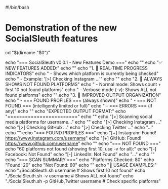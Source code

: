 #!/bin/bash

# Demonstration of the new SocialSleuth features
cd "$(dirname "$0")"

echo "=== SocialSleuth v0.0.1 - New Features Demo ==="
echo ""
echo "✅ NEW FEATURES ADDED:"
echo ""
echo "1. 🔄 REAL-TIME PROGRESS INDICATORS"
echo "   - Shows which platform is currently being checked"
echo "   - Example: '[>] Checking Instagram     ...'"
echo ""
echo "2. 📝 ALWAYS SHOWS NOT FOUND PLATFORMS"
echo "   - Normal mode: Shows count + first 10 not found platforms"
echo "   - Verbose mode (-v): Shows ALL not found platforms"
echo ""
echo "3. 🎯 IMPROVED OUTPUT ORGANIZATION"
echo "   - === FOUND PROFILES === (always shown)"
echo "   - === NOT FOUND === (intelligently limited or full)"
echo "   - === ERRORS === (if any)"
echo ""
echo "EXPECTED OUTPUT FORMAT:"
echo "========================"
echo ""
echo "[>] Scanning social media platforms for username..."
echo ""
echo "[>] Checking Instagram     ..."
echo "[>] Checking GitHub        ..."
echo "[>] Checking Twitter       ..."
echo "..."
echo ""
echo "=== FOUND PROFILES ==="
echo "[+] Instagram:      Found! https://www.instagram.com/username"
echo "[+] GitHub:         Found! https://www.github.com/username"
echo ""
echo "=== NOT FOUND ==="
echo "60 platforms not found (showing first 10, use -v for all):"
echo "[-] Facebook:       Not Found"
echo "[-] LinkedIn:       Not Found"
echo "..."
echo ""
echo "=== SCAN SUMMARY ==="
echo "Platforms Checked: 80"
echo "Found: 20"
echo "Not Found: 60"
echo ""
echo "🔧 USAGE EXAMPLES:"
echo "./SocialSleuth.sh username          # Shows first 10 not found"
echo "./SocialSleuth.sh -v username       # Shows ALL not found"
echo "./SocialSleuth.sh -p GitHub,Twitter username  # Check specific platforms"
